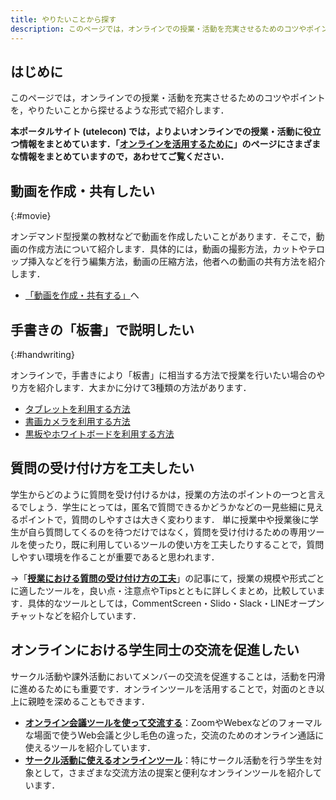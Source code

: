 ```yaml
---
title: やりたいことから探す
description: このページでは，オンラインでの授業・活動を充実させるためのコツやポイントを，やりたいことから探せるような形式で紹介します．
---
```


## はじめに

このページでは，オンラインでの授業・活動を充実させるためのコツやポイントを，やりたいことから探せるような形式で紹介します．

**本ポータルサイト (utelecon) では，よりよいオンラインでの授業・活動に役立つ情報をまとめています．「[オンラインを活用するために](/online/)」のページにさまざまな情報をまとめていますので，あわせてご覧ください．**

## 動画を作成・共有したい
{:#movie}

オンデマンド型授業の教材などで動画を作成したいことがあります．そこで，動画の作成方法について紹介します．具体的には，動画の撮影方法，カットやテロップ挿入などを行う編集方法，動画の圧縮方法，他者への動画の共有方法を紹介します．

* [「動画を作成・共有する」](/articles/create_share_movie/)へ

## 手書きの「板書」で説明したい
{:#handwriting}

オンラインで，手書きにより「板書」に相当する方法で授業を行いたい場合のやり方を紹介します．大まかに分けて3種類の方法があります．

* [タブレットを利用する方法](handwriting/tablet)
* [書画カメラを利用する方法](handwriting/camera)
* [黒板やホワイトボードを利用する方法](handwriting/board)


## 質問の受け付け方を工夫したい

学生からどのように質問を受け付けるかは，授業の方法のポイントの一つと言えるでしょう．学生にとっては，匿名で質問できるかどうかなどの一見些細に見えるポイントで，質問のしやすさは大きく変わります．
単に授業中や授業後に学生が自ら質問してくるのを待つだけではなく，質問を受け付けるための専用ツールを使ったり，既に利用しているツールの使い方を工夫したりすることで，質問しやすい環境を作ることが重要であると思われます．

→「**[授業における質問の受け付け方の工夫](/articles/question-tools/)**」の記事にて，授業の規模や形式ごとに適したツールを，良い点・注意点やTipsとともに詳しくまとめ，比較しています．具体的なツールとしては，CommentScreen・Slido・Slack・LINEオープンチャットなどを紹介しています．

## オンラインにおける学生同士の交流を促進したい

サークル活動や課外活動においてメンバーの交流を促進することは，活動を円滑に進めるためにも重要です．オンラインツールを活用することで，対面のとき以上に親睦を深めることもできます．

- **[オンライン会議ツールを使って交流する](/articles/online-interaction/)**：ZoomやWebexなどのフォーマルな場面で使うWeb会議と少し毛色の違った，交流のためのオンライン通話に使えるツールを紹介しています．
- **[サークル活動に使えるオンラインツール](/articles/club-activity)**：特にサークル活動を行う学生を対象として，さまざまな交流方法の提案と便利なオンラインツールを紹介しています．

<!--

## 著作権について知りたい
{:#copyright}

オンラインを取り入れた授業では，授業資料は教室内での配布にとどまらず，Web 会議システムやネットワークストレージなどを通して配信および共有される機会が多くなります．  
教育現場における著作物の適切な取り扱いについて，基礎的な知識，お役立ち情報などを以下のページでまとめて紹介します．

→ **[オンライン授業資料における著作物の取り扱い](/articles/copyright-overview/)**

-->
